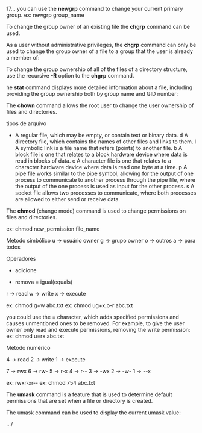 17...
you can use the **newgrp** command to change your current primary group.
ex: newgrp group_name

To change the group owner of an existing file the **chgrp** command can be used.

As a user without administrative privileges, the **chgrp** command can only be used to change the group owner of a file to a group that the user is already a member of:

To change the group ownership of all of the files of a directory structure, use the recursive **-R** option to the **chgrp** command.

he **stat** command displays more detailed information about a file, including providing the group ownership both by group name and GID number:

The **chown** command allows the root user to change the user ownership of files and directories.

tipos de arquivo
- 	A regular file, which may be empty, or contain text or binary data.
d 	A directory file, which contains the names of other files and links to them.
l 	A symbolic link is a file name that refers (points) to another file.
b 	A block file is one that relates to a block hardware device where data is read in blocks of data.
c 	A character file is one that relates to a character hardware device where data is read one byte at a time.
p 	A pipe file works similar to the pipe symbol, allowing for the output of one process to communicate to another process through the pipe file, where the output of the one process is used as input for the other process.
s 	A socket file allows two processes to communicate, where both processes are allowed to either send or receive data.


The **chmod** (change mode) command is used to change permissions on files and directories.

ex: chmod new_permission file_name

Metodo simbólico
u -> usuário owner
g -> grupo owner
o -> outros
a -> para todos

Operadores
+ adicione
- remova
= igual(equals)

r -> read
w -> write
x -> execute

ex: chmod g+w abc.txt
ex: chmod ug+x,o-r abc.txt

you could use the = character, which adds specified permissions and causes unmentioned ones to be removed. For example, to give the user owner only read and execute permissions, removing the write permission:
ex: chmod u=rx abc.txt


Método numérico

4 -> read
2 -> write
1 -> execute


7 -> rwx
6 -> rw-
5 -> r-x
4 -> r--
3 -> -wx
2 -> -w-
1 -> --x

ex: rwxr-xr--
ex: chmod 754 abc.txt


The **umask** command is a feature that is used to determine default permissions that are set when a file or directory is created.


The umask command can be used to display the current umask value:

.../